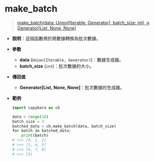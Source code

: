 # make_batch

> [make_batch(data: Union[Iterable, Generator], batch_size: int) -> Generator[List, None, None]](https://github.com/DocsaidLab/Capybara/blob/975d62fba4f76db59e715c220f7a2af5ad8d050e/capybara/utils/utils.py#L13)

- **說明**：這個函數用於將數據轉換為批次數據。

- **參數**

  - **data** (`Union[Iterable, Generator]`)：數據生成器。
  - **batch_size** (`int`)：批次數據的大小。

- **傳回值**

  - **Generator[List, None, None]**：批次數據的生成器。

- **範例**

  ```python
  import capybara as cb

  data = range(10)
  batch_size = 3
  batched_data = cb.make_batch(data, batch_size)
  for batch in batched_data:
      print(batch)
  # >>> [0, 1, 2]
  # >>> [3, 4, 5]
  # >>> [6, 7, 8]
  # >>> [9]
  ```
